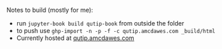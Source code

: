
Notes to build (mostly for me):
 - run `jupyter-book build qutip-book` from outside the folder
 - to push use `ghp-import -n -p -f -c qutip.amcdawes.com _build/html`
 - Currently hosted at [qutip.amcdawes.com](http://qutip.amcdawes.com)

